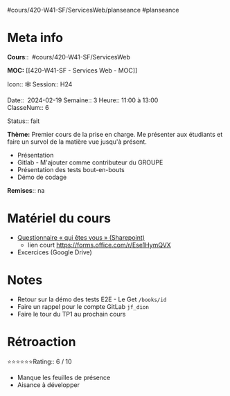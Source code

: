 #cours/420-W41-SF/ServicesWeb/planseance #planseance
# Meta info 
**Cours**::  #cours/420-W41-SF/ServicesWeb

**MOC:** [[420-W41-SF - Services Web - MOC]]

Icon:: 🕸
Session:: H24

Date::  2024-02-19
Semaine:: 3 
Heure:: 11:00 à 13:00  
ClasseNum:: 6

Status:: <span class="chip done">fait</span>

**Thème:**
Premier cours de la prise en charge. Me présenter aux étudiants et faire un survol de la matière vue jusqu'à présent.

* Présentation
* Gitlab - M'ajouter comme contributeur du GROUPE
* Présentation des tests bout-en-bouts
* Démo de codage

**Remises**:: <span class="chip na">na</span>

# Matériel du cours
* [Questionnaire « qui êtes vous » (Sharepoint)](https://forms.office.com/Pages/DesignPageV2.aspx?prevorigin=shell&origin=NeoPortalPage&subpage=design&id=alNVMAoTL0mKYjkb23nJ6TsN1icS-f1KpXdHdqRxfGlUMFA3QjZTT0dXVjZHUkdaMUFUQllHR0VYRC4u)
	* lien court https://forms.office.com/r/Ese1HymQVX
* Excercices (Google Drive)

# Notes
* Retour sur la démo des tests E2E - Le Get `/books/id`
* Faire un rappel pour le compte GitLab `jf_dion`
* Faire le tour du TP1 au prochain cours
# Rétroaction
⭐⭐⭐⭐⭐⭐Rating:: 6 / 10
* Manque les feuilles de présence
* Aisance à développer

